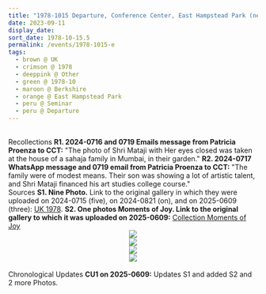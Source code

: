 ```yaml
---
title: "1978-1015 Departure, Conference Center, East Hampstead Park (near Wokingham, 60 kms W of London), Berkshire, UK"
date: 2023-09-11
display_date: 
sort_date: 1978-10-15.5
permalink: /events/1978-1015-e
tags:
  - brown @ UK
  - crimson @ 1978
  - deeppink @ Other
  - green @ 1978-10
  - maroon @ Berkshire
  - orange @ East Hampstead Park  
  - peru @ Seminar
  - peru @ Departure  
---
```


<br>

<wave-list>
  <list-title color="DarkSeaGreen" width="65"> Recollections</list-title>
  <list-item color="BlanchedAlmond" width="280"><b>R1. 2024-0716 and 0719 Emails message from Patricia Proenza to CCT:</b> "The photo of Shri Mataji with Her eyes closed was taken at the house of a sahaja family in Mumbai, in their garden."</list-item>
   <list-item color="Lavender" width="280"><b>R2. 2024-0717 WhatsApp message and 0719 email from Patricia Proenza to CCT:</b> "The family were of modest means. Their son was showing a lot of artistic talent, and Shri Mataji financed his art studies college course."</list-item>
</wave-list>

<br>

<wave-list>
  <list-title color="DarkSeaGreen" width="40">Sources</list-title>
  <list-item color="BlanchedAlmond"  width="280"><b>S1. Nine Photo.</b> Link to the original gallery in which they were uploaded on 2024-0715 (five), on 2024-0821 (on), and on 2025-0609 (three): <a href="https://eternalmoments.smugmug.com/Countries/UK/1978/">UK 1978</a>.</list-item>
  <list-item color="Lavender"  width="280"><b>S2. One photos Moments of Joy. Link to the original gallery to which it was uploaded on 2025-0609:</b> <a href="https://eternalmoments.smugmug.com/Collections/Pat-Anslow-Collection/Moments-of-Joy">Collection Moments of Joy</a></list-item>  
</wave-list>

<div style="text-align: center"><img src="https://pub-bcc3cbe9b1e94ba1ac28915f7a3900fa.r2.dev/1978-1015-d_Departure_Conference_Center_East_Hampstead_Park_(near_Wokingham_60_kms_W_of_London)_Berkshire_UK_01_(Photo_credit_Patricia_Proenza).jpg" /></div>

<div style="text-align: center"><img src="https://pub-bcc3cbe9b1e94ba1ac28915f7a3900fa.r2.dev/1978-1015-d_Departure_Conference_Center_East_Hampstead_Park_(near_Wokingham_60_kms_W_of_London)_Berkshire_UK_02_(Pat_Anslow_Collection).jpg" /></div>

<div style="text-align: center"><img src="https://pub-bcc3cbe9b1e94ba1ac28915f7a3900fa.r2.dev/1978-1015-d_Departure_Conference_Center_East_Hampstead_Park_(near_Wokingham_60_kms_W_of_London)_Berkshire_UK_03_(Photo_credit_Colin_Dunwell_Pat_Anslow_Collection).jpg" /></div>

<div style="text-align: center"><img src="https://pub-bcc3cbe9b1e94ba1ac28915f7a3900fa.r2.dev/1978-1015_Early_Morning_First_Western_Seminar_Day_2_Session_1_(before_tea_and_coffee)_Conference_Center_East_Hampstead_Park_(near_Wokingham_60_kms_W_of_London)_Berkshire_UK_01_(Pat_Anslow_Collection).jpg" /></div>

<br>

<wave-list>
  <list-title color="DarkSeaGreen" width="110">Chronological Updates</list-title>
  <list-item color="BlanchedAlmond"  width="280"><b>CU1 on 2025-0609:</b> Updates S1 and added S2 and 2 more Photos.</list-item>
</wave-list>